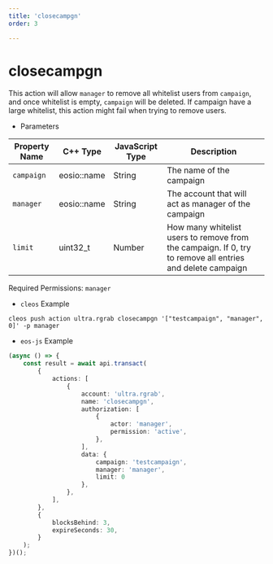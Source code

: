 ```yaml
---
title: 'closecampgn'
order: 3

---
```


# closecampgn

This action will allow `manager` to remove all whitelist users from `campaign`, and once whitelist is empty, `campaign` will be deleted.
If campaign have a large whitelist, this action might fail when trying to remove users.

-   Parameters

| Property Name | C++ Type    | JavaScript Type | Description                                                                                               |
| ------------- | ----------- | --------------- | --------------------------------------------------------------------------------------------------------- |
| `campaign`    | eosio::name | String          | The name of the campaign                                                                                  |
| `manager`     | eosio::name | String          | The account that will act as manager of the campaign                                                      |
| `limit`       | uint32_t    | Number          | How many whitelist users to remove from the campaign. If 0, try to remove all entries and delete campaign |

Required Permissions: `manager`

-   `cleos` Example

```shell script
cleos push action ultra.rgrab closecampgn '["testcampaign", "manager", 0]' -p manager
```

-   `eos-js` Example

```typescript
(async () => {
    const result = await api.transact(
        {
            actions: [
                {
                    account: 'ultra.rgrab',
                    name: 'closecampgn',
                    authorization: [
                        {
                            actor: 'manager',
                            permission: 'active',
                        },
                    ],
                    data: {
                        campaign: 'testcampaign',
                        manager: 'manager',
                        limit: 0
                    },
                },
            ],
        },
        {
            blocksBehind: 3,
            expireSeconds: 30,
        }
    );
})();
```
